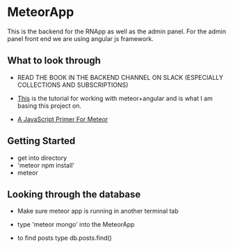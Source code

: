 # MeteorApp

This is the backend for the RNApp as well as the admin panel. For the admin panel front end we are using angular js framework.

## What to look through 

- READ THE BOOK IN THE BACKEND CHANNEL ON SLACK (ESPECIALLY COLLECTIONS AND SUBSCRIPTIONS)

- [This](https://www.meteor.com/tutorials/angular/creating-an-app) is the tutorial for working with meteor+angular and is what I am basing this project on.

- [A JavaScript Primer For Meteor](https://www.discovermeteor.com/blog/javascript-for-meteor/)

## Getting Started

- get into directory 
- 'meteor npm install'
- meteor

## Looking through the database

- Make sure meteor app is running in another terminal tab 

- type 'meteor mongo' into the MeteorApp

- to find posts type db.posts.find()

